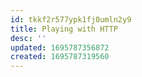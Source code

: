 ```yaml
---
id: tkkf2r577ypk1fj0umln2y9
title: Playing with HTTP
desc: ''
updated: 1695787356872
created: 1695787319560
---
```

<!--Te tienes que encargar de eso gordito-->